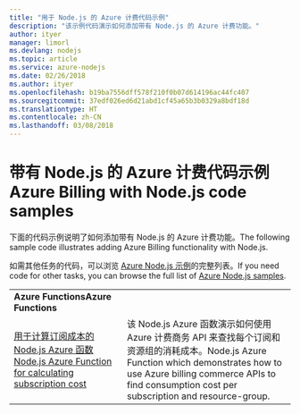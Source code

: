 ```yaml
---
title: "用于 Node.js 的 Azure 计费代码示例"
description: "该示例代码演示如何添加带有 Node.js 的 Azure 计费功能。"
author: ityer
manager: limorl
ms.devlang: nodejs
ms.topic: article
ms.service: azure-nodejs
ms.date: 02/26/2018
ms.author: ityer
ms.openlocfilehash: b19ba7556dff578f210f0b07d614196ac44fc407
ms.sourcegitcommit: 37edf026ed6d21abd1cf45a65b3b0329a8bdf18d
ms.translationtype: HT
ms.contentlocale: zh-CN
ms.lasthandoff: 03/08/2018
---
```

# <a name="azure-billing-with-nodejs-code-samples"></a><span data-ttu-id="2caa8-103">带有 Node.js 的 Azure 计费代码示例</span><span class="sxs-lookup"><span data-stu-id="2caa8-103">Azure Billing with Node.js code samples</span></span>

<span data-ttu-id="2caa8-104">下面的代码示例说明了如何添加带有 Node.js 的 Azure 计费功能。</span><span class="sxs-lookup"><span data-stu-id="2caa8-104">The following sample code illustrates adding Azure Billing functionality with Node.js.</span></span>

<span data-ttu-id="2caa8-105">如需其他任务的代码，可以浏览 [Azure Node.js 示例](https://azure.microsoft.com/resources/samples/?term=nodejs)的完整列表。</span><span class="sxs-lookup"><span data-stu-id="2caa8-105">If you need code for other tasks, you can browse the full list of [Azure Node.js samples](https://azure.microsoft.com/resources/samples/?term=nodejs).</span></span>

| | |
|---|---|
| <span data-ttu-id="2caa8-106">**Azure Functions**</span><span class="sxs-lookup"><span data-stu-id="2caa8-106">**Azure Functions**</span></span> ||
| [<span data-ttu-id="2caa8-107">用于计算订阅成本的 Node.js Azure 函数</span><span class="sxs-lookup"><span data-stu-id="2caa8-107">Node.js Azure Function for calculating subscription cost</span></span>](https://azure.microsoft.com/resources/samples/consumption-cost-node/) | <span data-ttu-id="2caa8-108">该 Node.js Azure 函数演示如何使用 Azure 计费商务 API 来查找每个订阅和资源组的消耗成本。</span><span class="sxs-lookup"><span data-stu-id="2caa8-108">Node.js Azure Function which demonstrates how to use Azure billing commerce APIs to find consumption cost per subscription and resource-group.</span></span> |
